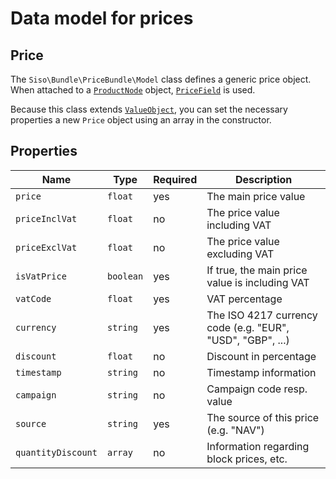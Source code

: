 # Data model for prices

## Price

The `Siso\Bundle\PriceBundle\Model` class defines a generic price object.
When attached to a [`ProductNode`](../../catalog/catalog_api/productnode_and_orderableproductnode.md) object,
[`PriceField`](../../../api/fields_for_ecommerce_data/pricefield.md) is used.

Because this class extends [`ValueObject`](../../../api/valueobject.md),
you can set the necessary properties a new `Price` object using an array in the constructor.

## Properties

| Name               | Type      | Required | Description                |
| ------------------ | --------- | ------- | ------------------------------------------------------------------ |
| `price`            | `float`   |    yes    | The main price value                                               |
| `priceInclVat`     | `float`   |    no     | The price value including VAT                           |
| `priceExclVat`     | `float`   |    no     | The price value excluding VAT                           |
| `isVatPrice`       | `boolean` |    yes    | If true, the main price value is including VAT                     |
| `vatCode`          | `float`   |    yes    | VAT percentage                      |
| `currency`         | `string`  |    yes    | The ISO 4217 currency code (e.g. "EUR", "USD", "GBP", ...)         |
| `discount`         | `float`   |    no     | Discount in percentage                                             |
| `timestamp`        | `string`  |    no     | Timestamp information                                              |
| `campaign`         | `string`  |    no     | Campaign code resp. value                                          |
| `source`           | `string`  |    yes    | The source of this price (e.g. "NAV")                              |
| `quantityDiscount` | `array`   |    no     | Information regarding block prices, etc. |
